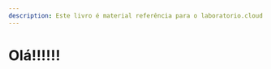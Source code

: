 ```yaml
---
description: Este livro é material referência para o laboratorio.cloud e treinamentos.
---
```


# Olá!!!!!!

